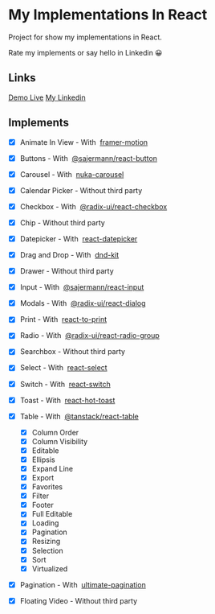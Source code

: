 # My Implementations In React

Project for show my implementations in React.

Rate my implements or say hello in Linkedin 😀

## Links

[Demo Live](https://sajermann.github.io/MyImplementationsInReact/)
[My Linkedin](https://www.linkedin.com/in/devbrunosajermann/)

## Implements

- [x] Animate In View - With &nbsp;[framer-motion](https://www.npmjs.com/package/framer-motion)
- [x] Buttons - With &nbsp;[@sajermann/react-button](https://www.npmjs.com/package/@sajermann/react-button)
- [x] Carousel - With &nbsp;[nuka-carousel](https://www.npmjs.com/package/date-fns)
- [x] Calendar Picker - Without third party
- [x] Checkbox - With &nbsp;[@radix-ui/react-checkbox](https://www.npmjs.com/package/@radix-ui/react-checkbox)
- [x] Chip - Without third party
- [x] Datepicker - With &nbsp;[react-datepicker](https://www.npmjs.com/package/react-datepicker)
- [x] Drag and Drop - With &nbsp;[dnd-kit](https://www.npmjs.com/package/@dnd-kit/core)
- [x] Drawer - Without third party
- [x] Input - With &nbsp;[@sajermann/react-input](https://www.npmjs.com/package/@sajermann/react-input)
- [x] Modals - With &nbsp;[@radix-ui/react-dialog](https://www.npmjs.com/package/@radix-ui/react-dialog)
- [x] Print - With &nbsp;[react-to-print](https://www.npmjs.com/package/react-to-print)
- [x] Radio - With &nbsp;[@radix-ui/react-radio-group](https://www.npmjs.com/package/@radix-ui/react-radio-group)
- [x] Searchbox - Without third party
- [x] Select - With &nbsp;[react-select](https://www.npmjs.com/package/react-select)
- [x] Switch - With &nbsp;[react-switch](https://www.npmjs.com/package/react-switch)
- [x] Toast - With &nbsp;[react-hot-toast](https://www.npmjs.com/package/react-hot-toast)
- [x] Table - With &nbsp;[@tanstack/react-table](https://www.npmjs.com/package/@tanstack/react-table)
    - [x] Column Order
    - [x] Column Visibility
    - [x] Editable
    - [x] Ellipsis
    - [x] Expand Line
    - [x] Export
    - [x] Favorites
    - [x] Filter
    - [x] Footer
    - [x] Full Editable
    - [x] Loading
    - [x] Pagination
    - [x] Resizing
    - [x] Selection
    - [x] Sort
    - [x] Virtualized
- [x] Pagination - With &nbsp;[ultimate-pagination](https://www.npmjs.com/package/ultimate-pagination)
- [x] Floating Video - Without third party


